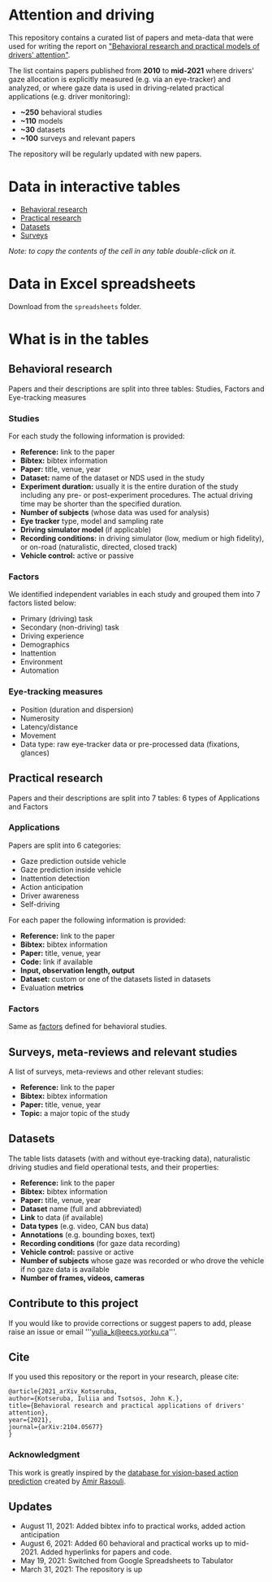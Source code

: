 # Attention and driving

This repository contains a curated list of papers and meta-data that were used for writing the report on ["Behavioral research and practical models of drivers' attention"](https://arxiv.org/pdf/2104.05677.pdf). 

The list contains papers published from **2010** to **mid-2021** where drivers' gaze allocation is explicitly measured (e.g. via an eye-tracker) and analyzed, or where gaze data is used in driving-related practical applications (e.g. driver monitoring):

* **~250** behavioral studies 
* **~110** models
* **~30** datasets
* **~100** surveys and relevant papers

The repository will be regularly updated with new papers.


# Data in interactive tables

* [Behavioral research](https://ykotseruba.github.io/attention_and_driving/behavioral_studies.html)
* [Practical research](https://ykotseruba.github.io/attention_and_driving/practical_scene_gaze.html)
* [Datasets](https://ykotseruba.github.io/attention_and_driving/datasets_datasets.html)
* [Surveys](https://ykotseruba.github.io/attention_and_driving/surveys_surveys.html)

*Note: to copy the contents of the cell in any table double-click on it.*

# Data in Excel spreadsheets
Download from the `spreadsheets` folder.

# What is in the tables

## Behavioral research

Papers and their descriptions are split into three tables: Studies, Factors and Eye-tracking measures

### Studies

For each study the following information is provided:

* **Reference:** link to the paper
* **Bibtex:** bibtex information
* **Paper:** title, venue, year
* **Dataset:** name of the dataset or NDS used in the study
* **Experiment duration:** usually it is the entire duration of the study including any pre- or post-experiment procedures. The actual driving time may be shorter than the specified duration.
* **Number of subjects** (whose data was used for analysis)
* **Eye tracker** type, model and sampling rate
* **Driving simulator model** (if applicable)
* **Recording conditions:** in driving simulator (low, medium or high fidelity), or on-road (naturalistic, directed, closed track)
* **Vehicle control:** active or passive

<a name="behavioral_factors"></a>
### Factors

We identified independent variables in each study and grouped them into 7 factors listed below:

* Primary (driving) task
* Secondary (non-driving) task
* Driving experience
* Demographics
* Inattention
* Environment
* Automation


### Eye-tracking measures

* Position (duration and dispersion)
* Numerosity
* Latency/distance
* Movement
* Data type: raw eye-tracker data or pre-processed data (fixations, glances)


## Practical research

Papers and their descriptions are split into 7 tables: 6 types of Applications and Factors

### Applications

Papers are split into 6 categories:

* Gaze prediction outside vehicle
* Gaze prediction inside vehicle
* Inattention detection
* Action anticipation
* Driver awareness
* Self-driving

For each paper the following information is provided:

* **Reference:** link to the paper
* **Bibtex:** bibtex information
* **Paper:** title, venue, year
* **Code:** link if available
* **Input, observation length, output**
* **Dataset:** custom or one of the datasets listed in datasets
* Evaluation **metrics**


### Factors

Same as [factors](#behavioral_factors) defined for behavioral studies.


## Surveys, meta-reviews and relevant studies


A list of surveys, meta-reviews and other relevant studies:

* **Reference:** link to the paper
* **Bibtex:** bibtex information
* **Paper:** title, venue, year
* **Topic:** a major topic of the study

## Datasets

The table lists datasets (with and without eye-tracking data), naturalistic driving studies and field operational tests, and their properties:

* **Reference:** link to the paper
* **Bibtex:** bibtex information
* **Paper:** title, venue, year
* **Dataset** name (full and abbreviated)
* **Link** to data (if available)
* **Data types** (e.g. video, CAN bus data)
* **Annotations** (e.g. bounding boxes, text)
* **Recording conditions** (for gaze data recording)
* **Vehicle control:** passive or active
* **Number of subjects** whose gaze was recorded or who drove the vehicle if no gaze data is available
* **Number of frames, videos, cameras**


## Contribute to this project

If you would like to provide corrections or suggest papers to add, please raise an issue or email '''yulia_k@eecs.yorku.ca'''.

## Cite

If you used this repository or the report in your research, please cite:

```
@article{2021_arXiv_Kotseruba,
author={Kotseruba, Iuliia and Tsotsos, John K.},
title={Behavioral research and practical applications of drivers' attention},
year={2021},
journal={arXiv:2104.05677}
}
```

### Acknowledgment

This work is greatly inspired by the [database for vision-based action prediction](https://github.com/aras62/vision-based-prediction) created by [Amir Rasouli](https://github.com/aras62).

## Updates

- August 11, 2021: Added bibtex info to practical works, added action anticipation
- August 6, 2021: Added 60 behavioral and practical works up to mid-2021. Added hyperlinks for papers and code.
- May 19, 2021: Switched from Google Spreadsheets to Tabulator
- March 31, 2021: The repository is up


